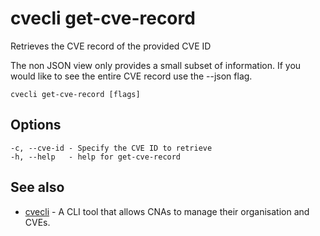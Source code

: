 # cvecli get-cve-record

Retrieves the CVE record of the provided CVE ID

The non JSON view only provides a small subset of information. If you would like to see the entire CVE record use the --json flag.

```shell
cvecli get-cve-record [flags]
```

## Options

```
-c, --cve-id - Specify the CVE ID to retrieve
-h, --help   - help for get-cve-record
```

## See also

* [cvecli](/cmd/cvecli) - A CLI tool that allows CNAs to manage their organisation and CVEs.
